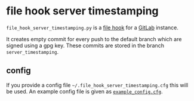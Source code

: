 # file hook server timestamping

`file_hook_server_timestamping.py` is a
[file hook](https://docs.gitlab.com/ee/administration/file_hooks.html)
for a [GitLab](https://docs.gitlab.com/) instance.

It creates empty commit for every push to the default branch
which are signed using a gpg key.
These commits are stored in the branch `server_timestamping`.

## config

If you provide a config file `~/.file_hook_server_timestamping.cfg` this will
be used.
An example config file is given as [`example_config.cfg`](example_config.cfg).
